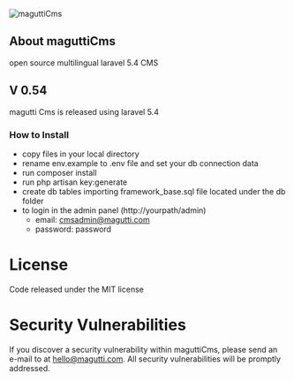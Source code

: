 ![maguttiCms](http://www.magutti.com/public/website/images/logo_colore.png)

## About maguttiCms
open source multilingual laravel 5.4 CMS

## V 0.54
magutti Cms  is released using laravel 5.4

### How to Install
 
 - copy files in your local directory
 - rename env.example to .env file and set your db connection data
 - run composer install
 - run php artisan key:generate
 - create db tables importing framework_base.sql file located under the db folder
 - to login in the admin panel (http://yourpath/admin)
   - email: cmsadmin@magutti.com
   - password: password

 
  
License
=======
Code released under the MIT license

Security Vulnerabilities
=======
If you discover a security vulnerability within maguttiCms, please send an e-mail to  at hello@magutti.com. All security vulnerabilities will be promptly addressed.

